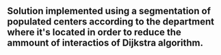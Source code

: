 ## Solution implemented using a segmentation of populated centers according to the department where it's located in order to reduce the ammount of interactios of Dijkstra algorithm.

